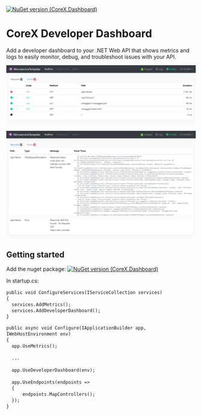 [![NuGet version (CoreX.Dashboard)](https://img.shields.io/nuget/v/CoreX.Dashboard.svg?style=flat-square)](https://www.nuget.org/packages/CoreX.Dashboard/)

# CoreX Developer Dashboard
Add a developer dashboard to your .NET Web API that shows metrics and logs to easily monitor, debug, and troubleshoot issues with your API.

![image.png](images/Requests.PNG)

![image.png](images/Errors.PNG)

## Getting started

Add the nuget package: [![NuGet version (CoreX.Dashboard)](https://img.shields.io/nuget/v/CoreX.Dashboard.svg?style=flat-square)](https://www.nuget.org/packages/CoreX.Dashboard/)

In startup.cs:
```
public void ConfigureServices(IServiceCollection services)
{
  services.AddMetrics();
  services.AddDeveloperDashboard();
}
```
```
public async void Configure(IApplicationBuilder app, IWebHostEnvironment env)
{
  app.UseMetrics();

  ...

  app.UseDeveloperDashboard(env);
  
  app.UseEndpoints(endpoints =>
  {
      endpoints.MapControllers();
  });
}

```
